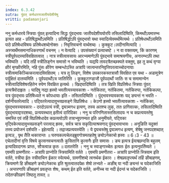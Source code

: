 ```yaml
---
index: 6.3.42
sutra: पुंवत्‌ कर्मधारयजातीयदेशीयेषु
vritti: padamanjari
---
```


  ननु कर्मधारये स्त्रियाः पुंवत् इत्यादिना सिद्धः पुंवद्भावः जातीयदेशीययोरपि तसिलादिष्विति, किमर्थोऽयमारम्भः इत्यत आह - प्रतिषिद्धार्थोऽयमिति । प्रतिषिद्धोऽपि पुंवद्भावो यथा स्यादित्येवमर्थमित्यर्थः । प्रतिषेधार्थोऽयमिति पाठे प्रतिषेधाविषयः प्रतिषेधशब्देनोक्तः । निवृत्तिवचनो वार्थशब्दः ।  कुक्कुट।लदीनामित्यादि । अस्त्र्यर्थेमसमानाधिकरणार्थं वचनम् । न वेत्यादि । उपसंख्यानं प्रत्याचष्टे । न वा वक्तव्यम्, किं कारणम् स्त्रीपूर्वपदस्याविवक्षितत्वात् । नात्र स्त्रीत्वावसायः आरभ्यमाणेऽपि पुंवद्भावे समाश्रयणीयः, अनारम्भऽपि तथा भविष्यति । यदि तर्हि स्त्रीलिङ्गेन समासो न भविष्यति । यद्यपि तावदत्रैतच्छक्यते वक्तुम्, इह तु कथं मृग्या क्षीरं मृगक्षीरमिति, नहि पुंसः क्षीरेण सम्बन्धोऽस्ति अत्रापि जात्यन्तरनिवृत्तिपरत्वाच्चोदनायाः स्त्रीत्वमाकिञ्चित्करत्वादविवक्षितम् । यत्र तु लिङ्ग, विशेष उपकारकस्तत्रासौ विवक्षित एव यथा - अडामूत्रेण पर्युक्षितं दातव्यमिति । पूर्वपदार्थोऽत्र जातिरिति । कुक्कुटाण्डाजौ पूर्वपदार्थो जातिः स च समामान्येन स्त्रीत्वादिविशेषरहितेन रुपेण विवक्षित इत्यर्थः ।  खिद्घादिष्विति । तत्र खिति विप्रतिषेधः स्त्रियाः पुंवत् इत्यत्रैवोदाहृतः । घादिषु नद्या ह्रस्वो भवतीत्यस्यावकाशः - नर्तकितरा, नर्तकितमा, नर्तकिरुपा, नर्तकिकल्पा, यत्र पुंवद्भावः प्रतिषिध्यते न कोपधायाः इति - तसिलादिष्विति । पुंद्भावस्यावकाशः यद् ङ्यन्तं न भवति - दर्शनीयतरेत्यादि । पट्वितरेत्यादावुभयप्रसङ्गे विप्रतिषेधः । केऽणो ह्रस्वो भवतीत्यावकाशः - नर्तकिका, पुंवद्भावस्यावकारः - दरदोऽपत्यं स्त्री, द्व्यञ्मगध इत्यण्, तस्य अतश्च लुक्, ततः प्रागिवात्कः, तसिलादिष्विति पुंवद्भावाद्दारदशब्दः, प्रत्ययस्थात् इतीत्वं दारिदिका । ननु च परिगणितास्तसिलादयः न च कप्रत्ययस्तेषु समस्ति एवं तर्हि विप्रतिषेधादेव कप्रत्ययोऽपि तत्राभ्युपगम्यत इति अनुमीयते, पट्विका मृट्विकेत्यादावुभयप्रसङ्गे परत्वाद् ह्रस्वः, सर्वत्र चात्र सकृदित्याश्रयणाद् पुंवद्भावाभावः ।  अनूङिति यदुक्तं तस्य प्रयोजनं दर्शयति - इहेत्यादि । तद्राजप्रत्ययस्येति । ये द्व्यचस्तेषु द्व्यञ्मगध इत्यण्, शेषेषु जनपदशब्दात् इत्यञ् , पृथ तैति थकारान्तः ॥  घरुपकल्पचेलड्ब्रुवगोत्रमतहतेषु ङ्योऽनेकाचो ह्रस्वः ॥ 6।3 - 43 ॥  एचेलादीनां वृत्ति विषये कुत्सनवचनत्वातैः कुसितानि कुत्सनैः इति समासः । ङ्य इत्यत्र ईयाश्च्छन्दसि बहुलम् इत्यादिवदागमः प्राप्तः, सौत्रत्वान्न कृतः ॥  दतातरेति । ननु च स्वाङ्गाच्चेतः इत्यतः ईतः इत्यनुवर्तिष्यते । एवमपि प्रामणीतरः - अत्रापि प्राप्नोति स्त्रियामिति वर्तते । एवमपि प्रमणीतरा - अत्रापि प्राप्नोति स्त्रियाम इति वर्तते, स्त्रीया ईतः स्त्रीवाचिन ईकार स्येत्यर्थः, ग्रामणीशब्दे त्वनर्थक ईकारः । शेषप्रवलृप्त्यर्थं तर्हि ङीब्ग्रहणम्, क्रियमाणे हि ङीब्ग्रहणे ङ्योऽनेकाचः इति श्रुतत्वातदपेक्षः शेषो लभ्यते - अङीब् या नदी ङ्यन्तं च यदेकाजिति । अन्तरणापि ङीब्ग्रहणं प्रवलृप्तः शेषः, कथम् ईत इति वर्तते, अनीच्च या नदी ईदन्तं च यदेकाजिति । तदेतन्ङीग्रहणं तिष्ठतु तावत् ॥
